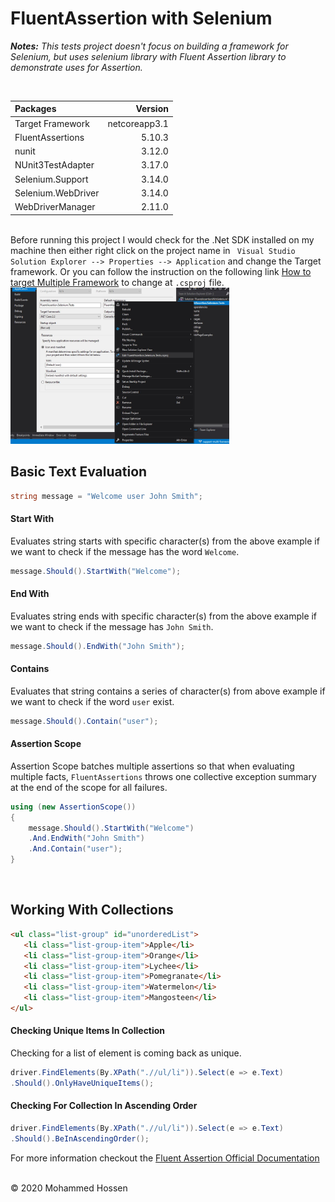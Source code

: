 # FluentAssertion with Selenium

***Notes:*** *This tests project doesn't focus on building a framework for Selenium, but uses selenium library with Fluent Assertion library to demonstrate uses for Assertion.*

<br/>

|Packages|Version|
|:---|---:|
|Target Framework |netcoreapp3.1|
|FluentAssertions|5.10.3|
|nunit|3.12.0|
|NUnit3TestAdapter|3.17.0|
|Selenium.Support|3.14.0|
|Selenium.WebDriver|3.14.0|
|WebDriverManager|2.11.0|

<br/>
Before running this project I would check for the .Net SDK installed on my machine then either right click on the project name in <code> Visual Studio Solution Explorer --> Properties --> Application</code> and change the Target framework. Or you can follow the instruction on the following link <a href="https://www.tutorialsteacher.com/core/target-multiple-frameworks-in-aspnet-core2">How to target Multiple Framework</a> to change at <code>.csproj</code> file.

<br/>

<img src="https://github.com/mhossen/FluentAssertionWithSelenium/blob/support-multi-framework/FluentAssertionWithSelenium/FluentAssertion.Selenium.Tests/Images/TrageFramework.jpg" alt="Target Framework" width="350" height="250"/>
<br/>

## Basic Text Evaluation

```csharp
string message = "Welcome user John Smith";
```

#### Start With
Evaluates string starts with specific character(s) from the above example if we want to check if the message has the word `Welcome`.

```csharp
message.Should().StartWith("Welcome");
```

#### End With
Evaluates string ends with specific character(s) from the above example if we want to check if the message has `John Smith`.

```csharp
message.Should().EndWith("John Smith");
```

#### Contains
Evaluates that string contains a series of character(s) from above example if we want to check if the word `user` exist.

```csharp
message.Should().Contain("user");
```

#### Assertion Scope
Assertion Scope batches multiple assertions so that when evaluating multiple facts, `FluentAssertions` throws one collective exception summary at the end of the scope for all failures. 

```csharp
using (new AssertionScope())
{
    message.Should().StartWith("Welcome")
    .And.EndWith("John Smith")
    .And.Contain("user");
}
```
<br/>

## Working With Collections

```html
<ul class="list-group" id="unorderedList">
   <li class="list-group-item">Apple</li>
   <li class="list-group-item">Orange</li>
   <li class="list-group-item">Lychee</li>
   <li class="list-group-item">Pomegranate</li>
   <li class="list-group-item">Watermelon</li>
   <li class="list-group-item">Mangosteen</li>
</ul>
```
#### Checking Unique Items In Collection
Checking for a list of element is coming back as unique.
```csharp
driver.FindElements(By.XPath(".//ul/li")).Select(e => e.Text)
.Should().OnlyHaveUniqueItems();
```

#### Checking For Collection In Ascending Order
```csharp
driver.FindElements(By.XPath(".//ul/li")).Select(e => e.Text)
.Should().BeInAscendingOrder();
```




For more information checkout the [Fluent Assertion Official Documentation](https://fluentassertions.com/introduction)

<br/>    
 <div class="footer">
        &copy; 2020 Mohammed Hossen
</div>


